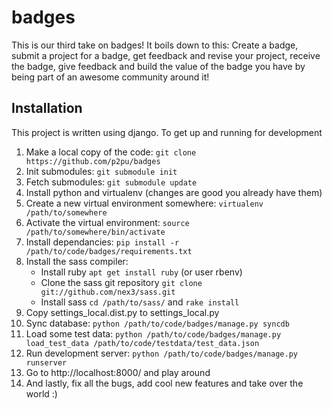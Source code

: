 badges
======

This is our third take on badges! It boils down to this: Create a badge, submit a project for a badge, get feedback and revise your project, receive the badge, give feedback and build the value of the badge you have by being part of an awesome community around it!

## Installation

This project is written using django. To get up and running for development

1. Make a local copy of the code: ```git clone https://github.com/p2pu/badges```
1. Init submodules: ```git submodule init```
1. Fetch submodules: ```git submodule update```
1. Install python and virtualenv (changes are good you already have them)
1. Create a new virtual environment somewhere: ```virtualenv /path/to/somewhere```
1. Activate the virtual environment: ```source /path/to/somewhere/bin/activate```
1. Install dependancies: ```pip install -r /path/to/code/badges/requirements.txt```
1. Install the sass compiler:
    - Install ruby ```apt get install ruby``` (or user rbenv)
    - Clone the sass git repository ```git clone git://github.com/nex3/sass.git```
    - Install sass ```cd /path/to/sass/``` and ```rake install```
1. Copy settings_local.dist.py to settings_local.py
1. Sync database: ```python /path/to/code/badges/manage.py syncdb```
1. Load some test data: ```python /path/to/code/badges/manage.py load_test_data /path/to/code/testdata/test_data.json```
1. Run development server: ```python /path/to/code/badges/manage.py runserver```
1. Go to http://localhost:8000/ and play around
1. And lastly, fix all the bugs, add cool new features and take over the world :)

